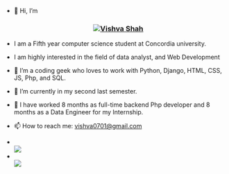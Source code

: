 
<body>
  <ul type="disc">
    
  <li><p>👋 Hi, I’m </p></li>
  <h3 align="center"><a href="https://vish07012001.github.io/">
   <img alt="Vishva Shah" src="https://readme-typing-svg.herokuapp.com/?lines=Vishva+Shah;Full-Stack+Web+developer&font=Fira%20Code&width=440&height=45&color=68C3D4&vCenter=true&size=21"></a>
</h3>
  <li><p>I am a Fifth year computer science student at Concordia university.</p> </li>
  <li><p>I am highly interested in the field of data analyst, and Web Development</p></li>
  <li><p>👀 I’m a coding geek who loves to work with Python, Django, HTML, CSS, JS, Php, and SQL.</p></li>
  <li><p>🌱 I’m currently in my second last semester.</p></li>
  <li><p>💞️ I have worked 8 months as full-time backend Php developer and 8 months as a Data Engineer for my Internship.</p></li>
  <li><p>📫 How to reach me: <a href="mailto:vishva0701@gmail.com">vishva0701@gmail.com</a></p></li>
  
  <li></li>
    <div align="left">
      <img src="https://github-readme-stats.vercel.app/api?username=vish07012001&theme=highcontrast&show_icons=true&count_private=true" />
    
  </div>
  <li></li>
  <div align="left">
      <img src="https://github-readme-stats.vercel.app/api/top-langs/?username=vish07012001" />
  </div>
  </ol>
</body>
<!---
vish07012001/vish07012001 is a ✨ special ✨ repository because its `README.md` (this file) appears on your GitHub profile.
You can click the Preview link to take a look at your changes.
--->
